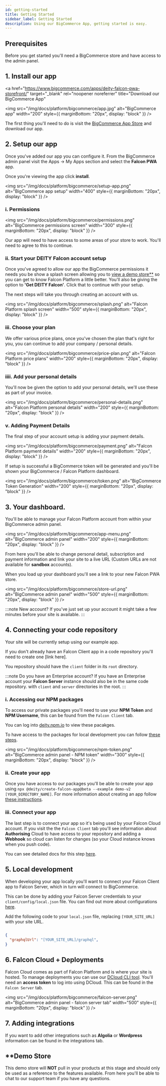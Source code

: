 ```yaml
---
id: getting-started
title: Getting Started
sidebar_label: Getting Started
description: Using our BigCommerce App, getting started is easy.
---
```


## Prerequisites
Before you get started you'll need a BigCommerce store and have access to the admin panel.


## 1. Install our app
<a
  href="https://www.bigcommerce.com/apps/deity-falcon-pwa-storefront/"
  target="_blank"
  rel="noopener noreferrer"
  title="Download our BigCommerce App"
>
  <img
    src="/img/docs/platform/bigcommerce/app.jpg"
    alt="BigCommerce app"
    width="200"
    style={{ marginBottom: "20px", display: "block" }}
  />
</a>

The first thing you'll need to do is visit the [BigCommerce App Store](https://www.bigcommerce.com/apps/deity-falcon-pwa-storefront/) and download our app.

## 2. Setup our app

Once you've added our app you can configure it.  From the BigCommerce admin panel visit the Apps -> My Apps section and select the **Falcon PWA** app.

Once you're viewing the app click **install**.

<img
  src="/img/docs/platform/bigcommerce/setup-app.png"
  alt="BigCommerce app setup"
  width="400"
  style={{ marginBottom: "20px", display: "block" }}
/>

### i. Permissions

<img
  src="/img/docs/platform/bigcommerce/permissions.png"
  alt="BigCommerce permissions screen"
  width="300"
  style={{ marginBottom: "20px", display: "block" }}
/>

Our app will need to have access to some areas of your store to work. You'll need to agree to this to continue.

### ii. Start your DEITY Falcon account setup

Once you've agreed to allow our app the BigCommerce permissions it needs you be show a splash screen allowing you to [view a demo store**](#demo) so you can get to know Falcon Platform a little better. You'll also be giving the option to **'Get DEITY Falcon'**.  Click that to continue with your setup.

The next steps will take you through creating an account with us.

<img
  src="/img/docs/platform/bigcommerce/splash.png"
  alt="Falcon Platform splash screen"
  width="500"
  style={{ marginBottom: "20px", display: "block" }}
/>

### iii. Choose your plan

We offer various price plans, once you've chosen the plan that's right for you, you can continue to add your company / personal details.

<img
  src="/img/docs/platform/bigcommerce/price-plan.png"
  alt="Falcon Platform price plans"
  width="200"
  style={{ marginBottom: "20px", display: "block" }}
/>

### iiii. Add your personal details

You'll now be given the option to add your personal details, we'll use these as part of your invoice.

<img
  src="/img/docs/platform/bigcommerce/personal-details.png"
  alt="Falcon Platform personal details"
  width="200"
  style={{ marginBottom: "20px", display: "block" }}
/>

### v. Adding Payment Details

The final step of your account setup is adding your payment details.

<img
  src="/img/docs/platform/bigcommerce/payment.png"
  alt="Falcon Platform payment details"
  width="200"
  style={{ marginBottom: "20px", display: "block" }}
/>

If setup is successful a BigCommerce token will be generated and you'll be shown your BigCommerce / Falcon Platform dashboard.

<img
  src="/img/docs/platform/bigcommerce/token.png"
  alt="BigCommerce Token Generation"
  width="200"
  style={{ marginBottom: "20px", display: "block" }}
/>

## 3. Your dashboard.

You'll be able to manage your Falcon Platform account from within your BigCommerce admin panel.

<img
  src="/img/docs/platform/bigcommerce/app-menu.png"
  alt="BigCommerce admin panel"
  width="200"
  style={{ marginBottom: "20px", display: "block" }}
/>

From here you'll be able to change personal detail, subscription and payment information and link your site to a live URL (Custom URLs are not available for **sandbox** accounts).

When you load up your dashboard you'll see a link to your new Falcon PWA store.

<img
  src="/img/docs/platform/bigcommerce/store-url.png"
  alt="BigCommerce admin panel"
  width="500"
  style={{ marginBottom: "20px", display: "block" }}
/>

:::note New account?
If you've just set up your account it might take a few minutes before your site is available.
:::

## 4. Connecting your code repository

Your site will be currently setup using our example app. 

If you don't already have an Falcon Client app in a code repository you'll need to create one [link here].

You repository should have the `client` folder in its `root` directory.

:::note Do you have an Enterprise account?
If you have an Enterprise account your **Falcon Server** instance should also be in the same code repository. with `client` and `server` directories in the root.
:::

### i. Accessing our NPM packages

To access our private packages you'll need to use your **NPM Token** and **NPM Username**, this can be found from the `Falcon Client` tab.

You can log into [deity.npm.io](https://npm.deity.io/) to view these pacakges.

To have access to the packages for local development you can follow [these steps](/docs/platform/getting-started/npm/).

<img
  src="/img/docs/platform/bigcommerce/npm-token.png"
  alt="BigCommerce admin panel - NPM token"
  width="300"
  style={{ marginBottom: "20px", display: "block" }}
/>

### ii. Create your app

Once you have access to our packages you'll be able to create your app using `npx @deity/create-falcon-app@beta --example demo-v2 [YOUR_DIRECTORY_NAME]`. For more information about creating an app follow [these instructions](/docs/platform/getting-started/create).

### iii. Connect your app

The last step is to connect your app so it's being used by your Falcon Cloud account. If you visit the the `Falcon Client` tab you'll see information about **Authorising** Cloud to have access to your repository and adding a **Webhook** so cloud can listen for changes (so your Cloud instance knows when you push code).

You can see detailed docs for this step [here](/docs/platform/getting-started/repository).

## 5. Local development

When developing your app locally you'll want to connect your Falcon Client app to Falcon Server, which in turn will connect to BigCommerce.

This can be done by adding your Falcon Server credentials to your `client/config/local.json` file. You can find out more about configurations [here](/docs/platform/configuration/overview).

Add the following code to your `local.json` file, replacing `[YOUR_SITE_URL]` with your site URL.

```json
  
{
  "graphqlUrl": "[YOUR_SITE_URL]/graphql",
}
```

## 6. Falcon Cloud + Deployments

Falcon Cloud comes as part of Falcon Platform and is where your site is hosted. To manage deployments you can use our [DCloud CLI tool](/docs/platform/cloud/installation).  You'll need an **access token** to log into using DCloud. This can be found in the `Falcon Server` tab.

<img
  src="/img/docs/platform/bigcommerce/falcon-server.png"
  alt="BigCommerce admin panel - falcon server tab"
  width="500"
  style={{ marginBottom: "20px", display: "block" }}
/>


## 7. Adding integrations

If you want to add other integrations such as **Algolia** or **Wordpress** information can be found in the integrations tab.


## **Demo Store

This demo store will **NOT** pull in your products at this stage and should only be used as a reference to the features available. From here you'll be able to chat to our support team if you have any questions.
